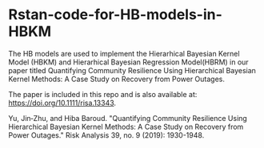 # Rstan-code-for-HB-models-in-HBKM
The HB models are used to implement the Hierarhical Bayesian Kernel Model (HBKM) and Hierarhical Bayesian Regression Model(HBRM)
in our paper titled Quantifying Community Resilience Using Hierarchical Bayesian Kernel Methods: A Case Study on Recovery from Power Outages. 

The paper is included in this repo and is also available at: https://doi.org/10.1111/risa.13343. 

Yu, Jin‐Zhu, and Hiba Baroud. "Quantifying Community Resilience Using Hierarchical Bayesian Kernel Methods: A Case Study on Recovery from Power Outages." Risk Analysis 39, no. 9 (2019): 1930-1948.


